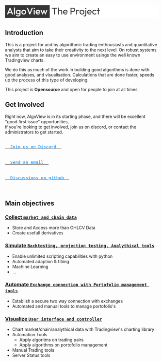 # ![The Algoview Project](https://github.com/AlgoView/.github/blob/main/resources/AV-PROJECT_banner.jpg)

## Introduction
This is a project for and by algorithmic trading enthousiasts and quantitative analysts that aim to take their creativity to the next level.
On robust systems we aim to create an easy to use environment usings the well known Tradingview charts.

We do this as much of the work in building good algorithms is done with good analyses, and visualisation.
Calculations that are done faster, speeds up the process of this type of developing.

This project is **Opensource** and open for people to join at all times

## Get Involved
Right now, AlgoView is in its starting phase, and there will be excellent "good first issue" opportunities,<br>
if you're looking to get involved, join us on discord, or contact the administrators to get started.


<a href="https://discord.gg/p8QvxM4Y"><kbd><br>  <b style="color:#44AAFF">Join us on Discord  </b><br><br></kbd><a> <a href="mailto: info@algoview.org"><kbd><br>  <b style="color:#44AAFF">Send an email  </b><br><br></kbd><a> <a href="https://github.com/orgs/AlgoView/discussions"><kbd><br>  <b style="color:#44AAFF">Discussions on github  </b><br><br></kbd><a> 

## Main objectives
### [Collect `market and chain data`](https://github.com/AlgoView/.github/blob/main/project/AV-COLLECT.md)
* Store and Access more than OHLCV Data
* Create usefull derivatives
### [Simulate `Backtesting, projection testing, Analythical tools`](https://github.com/AlgoView/.github/blob/main/project/AV-SIMULATE.md)
* Enable unlimited scripting capabilities with python
* Automated adaption & fitiing
* Machine Learning
* ...
### [Automate `Exchange connection with Portofolio management tools`](https://github.com/AlgoView/.github/blob/main/project/AV-AUTOMATE.md)
* Establish a secure two way connection with exchanges
* Automated and manual tools to manage portofolio's
### [Visualize `User interface and controller`](https://github.com/AlgoView/.github/blob/main/project/AV-VISUALIZE.md)
* Chart market/chain/analythical data with Tradingview's charting library
* Automation Tools
  * Apply algoritms on trading pairs
  * Apply algorithms on portofolio management
* Manual Trading tools 
* Server Status tools
